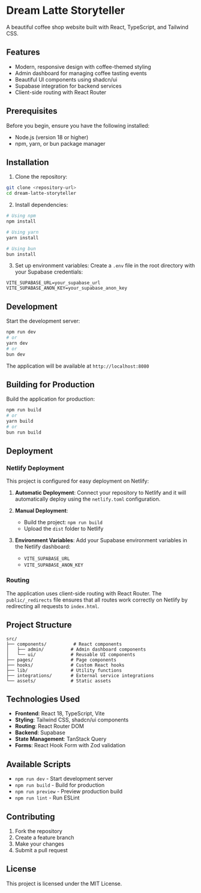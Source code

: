 # Dream Latte Storyteller

A beautiful coffee shop website built with React, TypeScript, and Tailwind CSS.

## Features

- Modern, responsive design with coffee-themed styling
- Admin dashboard for managing coffee tasting events
- Beautiful UI components using shadcn/ui
- Supabase integration for backend services
- Client-side routing with React Router

## Prerequisites

Before you begin, ensure you have the following installed:
- Node.js (version 18 or higher)
- npm, yarn, or bun package manager

## Installation

1. Clone the repository:
```bash
git clone <repository-url>
cd dream-latte-storyteller
```

2. Install dependencies:
```bash
# Using npm
npm install

# Using yarn
yarn install

# Using bun
bun install
```

3. Set up environment variables:
Create a `.env` file in the root directory with your Supabase credentials:
```env
VITE_SUPABASE_URL=your_supabase_url
VITE_SUPABASE_ANON_KEY=your_supabase_anon_key
```

## Development

Start the development server:
```bash
npm run dev
# or
yarn dev
# or
bun dev
```

The application will be available at `http://localhost:8080`

## Building for Production

Build the application for production:
```bash
npm run build
# or
yarn build
# or
bun run build
```

## Deployment

### Netlify Deployment

This project is configured for easy deployment on Netlify:

1. **Automatic Deployment**: Connect your repository to Netlify and it will automatically deploy using the `netlify.toml` configuration.

2. **Manual Deployment**: 
   - Build the project: `npm run build`
   - Upload the `dist` folder to Netlify

3. **Environment Variables**: Add your Supabase environment variables in the Netlify dashboard:
   - `VITE_SUPABASE_URL`
   - `VITE_SUPABASE_ANON_KEY`

### Routing

The application uses client-side routing with React Router. The `public/_redirects` file ensures that all routes work correctly on Netlify by redirecting all requests to `index.html`.

## Project Structure

```
src/
├── components/          # React components
│   ├── admin/          # Admin dashboard components
│   └── ui/             # Reusable UI components
├── pages/              # Page components
├── hooks/              # Custom React hooks
├── lib/                # Utility functions
├── integrations/       # External service integrations
└── assets/             # Static assets
```

## Technologies Used

- **Frontend**: React 18, TypeScript, Vite
- **Styling**: Tailwind CSS, shadcn/ui components
- **Routing**: React Router DOM
- **Backend**: Supabase
- **State Management**: TanStack Query
- **Forms**: React Hook Form with Zod validation

## Available Scripts

- `npm run dev` - Start development server
- `npm run build` - Build for production
- `npm run preview` - Preview production build
- `npm run lint` - Run ESLint

## Contributing

1. Fork the repository
2. Create a feature branch
3. Make your changes
4. Submit a pull request

## License

This project is licensed under the MIT License.

